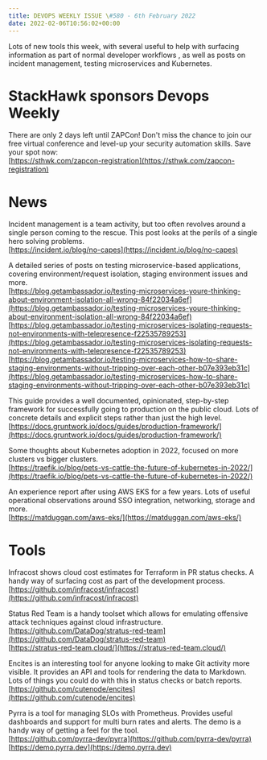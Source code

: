 ```yaml
---
title: DEVOPS WEEKLY ISSUE \#580 - 6th February 2022 
date: 2022-02-06T10:56:02+00:00
---
```


Lots of new tools this week, with several useful to help with surfacing information as part of normal developer workflows , as well as posts on incident management, testing microservices and Kubernetes.


StackHawk sponsors Devops Weekly
============================

There are only 2 days left until ZAPCon! Don't miss the chance to join our free virtual conference and level-up your security automation skills. Save your spot now:
<br>[https://sthwk.com/zapcon-registration](https://sthwk.com/zapcon-registration)


News
====

Incident management is a team activity, but too often revolves around a single person coming to the rescue. This post looks at the perils of a single hero solving problems.
<br>[https://incident.io/blog/no-capes](https://incident.io/blog/no-capes)


A detailed series of posts on testing microservice-based applications, covering environment/request isolation, staging environment issues and more.
<br>[https://blog.getambassador.io/testing-microservices-youre-thinking-about-environment-isolation-all-wrong-84f22034a6ef](https://blog.getambassador.io/testing-microservices-youre-thinking-about-environment-isolation-all-wrong-84f22034a6ef)
<br>[https://blog.getambassador.io/testing-microservices-isolating-requests-not-environments-with-telepresence-f22535789253](https://blog.getambassador.io/testing-microservices-isolating-requests-not-environments-with-telepresence-f22535789253)
<br>[https://blog.getambassador.io/testing-microservices-how-to-share-staging-environments-without-tripping-over-each-other-b07e393eb31c](https://blog.getambassador.io/testing-microservices-how-to-share-staging-environments-without-tripping-over-each-other-b07e393eb31c)


This guide provides a well documented, opinionated, step-by-step framework for successfully going to production on the public cloud. Lots of concrete details and explicit steps rather than just the high level.
<br>[https://docs.gruntwork.io/docs/guides/production-framework/](https://docs.gruntwork.io/docs/guides/production-framework/)


Some thoughts about Kubernetes adoption in 2022, focused on more clusters vs bigger clusters.
<br>[https://traefik.io/blog/pets-vs-cattle-the-future-of-kubernetes-in-2022/](https://traefik.io/blog/pets-vs-cattle-the-future-of-kubernetes-in-2022/)


An experience report after using AWS EKS for a few years. Lots of useful operational observations around SSO integration, networking, storage and more.
<br>[https://matduggan.com/aws-eks/](https://matduggan.com/aws-eks/)


Tools
=====

Infracost shows cloud cost estimates for Terraform in PR status checks. A handy way of surfacing cost as part of the development process.
<br>[https://github.com/infracost/infracost](https://github.com/infracost/infracost)


Status Red Team is a handy toolset which allows for emulating offensive attack techniques against cloud infrastructure.
<br>[https://github.com/DataDog/stratus-red-team](https://github.com/DataDog/stratus-red-team)
<br>[https://stratus-red-team.cloud/](https://stratus-red-team.cloud/)


Encites is an interesting tool for anyone looking to make Git activity more visible. It provides an API and tools for rendering the data to Markdown. Lots of things you could do with this in status checks or batch reports.
<br>[https://github.com/cutenode/encites](https://github.com/cutenode/encites)


Pyrra is a tool for managing SLOs with Prometheus. Provides useful dashboards and support for multi burn rates and alerts. The demo is a handy way of getting a feel for the tool.
<br>[https://github.com/pyrra-dev/pyrra](https://github.com/pyrra-dev/pyrra)
<br>[https://demo.pyrra.dev](https://demo.pyrra.dev)



